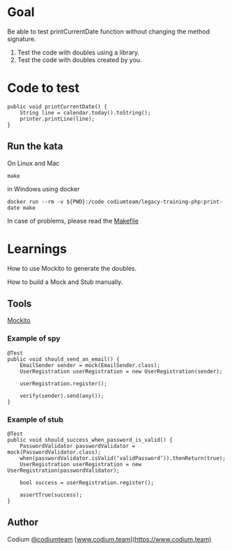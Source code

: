 # Goal
Be able to test printCurrentDate function without changing the method signature.

1. Test the code with doubles using a library.
2. Test the code with doubles created by you.

# Code to test
	public void printCurrentDate() {
		String line = calendar.today().toString();
		printer.printLine(line);
	}


## Run the kata
On Linux and Mac

    make

in Windows using docker

    docker run --rm -v ${PWD}:/code codiumteam/legacy-training-php:print-date make

In case of problems, please read the [Makefile](./Makefile)

# Learnings

How to use Mockito to generate the doubles.

How to build a Mock and Stub manually.

## Tools
[Mockito](http://mockito.org/)
### Example of spy

    @Test
    public void should_send_an_email() {
        EmailSender sender = mock(EmailSender.class);
        UserRegistration userRegistration = new UserRegistration(sender);

        userRegistration.register();

        verify(sender).send(any());
    }

### Example of stub

    @Test
    public void should_success_when_password_is_valid() {
        PasswordValidator passwordValidator = mock(PasswordValidator.class);
        when(passwordValidator.isValid(‘validPassword’)).thenReturn(true);
        UserRegistration userRegistration = new UserRegistration(passwordValidator);

        bool success = userRegistration.register();

        assertTrue(success);
    }

## Author
Codium [@codiumteam](https://www.twitter.com/codiumteam) [www.codium.team](https://www.codium.team)